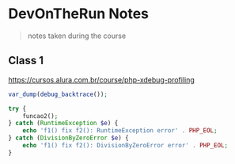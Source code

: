 # DevOnTheRun Notes

> notes taken during the course

<!-- https://gitignore.io -->

## Class 1

https://cursos.alura.com.br/course/php-xdebug-profiling

```php
var_dump(debug_backtrace());

try {
    funcao2();
} catch (RuntimeException $e) {
    echo 'f1() fix f2(): RuntimeException error' . PHP_EOL;
} catch (DivisionByZeroError $e) {
    echo 'f1() fix f2(): DivisionByZeroError error' . PHP_EOL;
}
```
